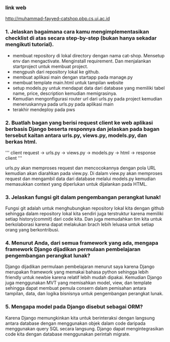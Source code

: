 ### link web
http://muhammad-fayyed-catshop.pbp.cs.ui.ac.id

### 1. Jelaskan bagaimana cara kamu mengimplementasikan checklist di atas secara step-by-step (bukan hanya sekadar mengikuti tutorial).

- membuat repository di lokal directory dengan nama cat-shop. Mensetup env dan mengactivate. Menginstall requirement. Dan menjalankan startproject untuk membuat project.
- mengpush dari repository lokal ke github.
- membuat aplikasi main dengan startapp pada manage.py
- membuat template main.html untuk tampilan website
- setup models.py untuk mendapat data dari database yang memiliki tabel name, price, description kemudian memigrasinya.
- Kemudian mengonfigurasi router url dari urls.py pada project kemudian meneruskannya pada urls.py pada aplikasi main
- terakhir mendeploy pada pws

### 2. Buatlah bagan yang berisi request client ke web aplikasi berbasis Django beserta responnya dan jelaskan pada bagan tersebut kaitan antara urls.py, views.py, models.py, dan berkas html.

'''
client request -> urls.py -> views.py -> models.py -> html -> response client
'''

urls.py akan memproses request dan mencocokannya dengan pola URL kemudian akan diarahkan pada view.py. Di dalam view.py akan memproses request dan mengambil data dari database melalui models.py kemudian memasukkan context yang diperlukan untuk dijalankan pada HTML.

### 3. Jelaskan fungsi git dalam pengembangan perangkat lunak!

Fungsi git adalah untuk menghubungkan repository lokal kita dengan github sehingga dalam repository lokal kita sendiri juga terstruktur karena memiliki setiap history(commit) dari code kita. Dan juga memudahkan tim kita untuk berkolaborasi karena dapat melakukan brach lebih leluasa untuk setiap orang yang berkontribusi.

### 4. Menurut Anda, dari semua framework yang ada, mengapa framework Django dijadikan permulaan pembelajaran pengembangan perangkat lunak?

Django dijadikan permulaan pembelajaran menurut saya karena Django merupakan framework yang memakai bahasa python sehingga lebih friendly untuk newbie karena relatif lebih mudah dipakai. Kemudian Django juga menggunakan MVT yang memisahkan model, view, dan template sehingga dapat membuat pemula consern dalam pemisahan antara tampilan, data, dan logika bisnisnya untuk pengembangan perangkat lunak.

### 5. Mengapa model pada Django disebut sebagai ORM?

Karena Django memungkinkan kita untuk berinteraksi dengan langsung antara database dengan menggunakan objek dalam code daripada menggunakan query SQL secara langsung. Django dapat mengintegrasikan code kita dengan database menggunakan perintah migrate.